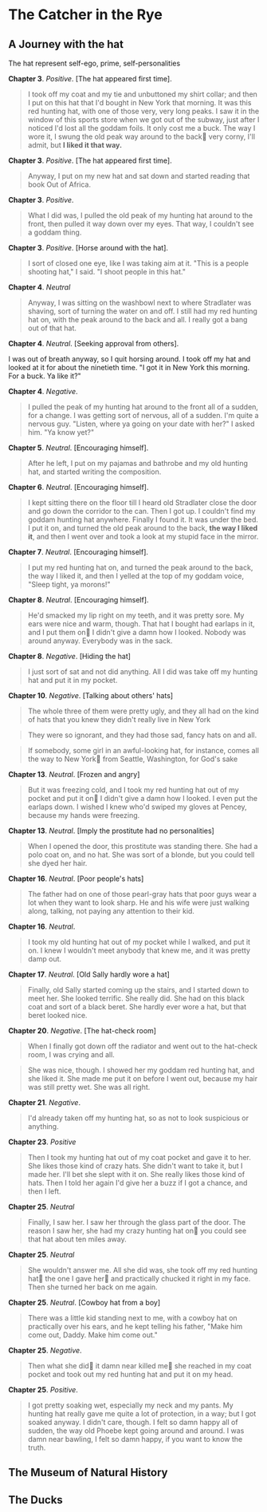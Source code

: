 # The Catcher in the Rye

## A Journey with the hat

The hat represent self-ego, prime, self-personalities

**Chapter 3**. *Positive*. [The hat appeared first time]. 

> I took off my coat and my tie and unbuttoned my shirt collar; and then I put on this hat that I'd bought in New York that morning. It was this red hunting hat, with one of those very, very long peaks. I saw it in the window of this sports store when we got out of the subway, just after I noticed I'd lost all the goddam foils. It only cost me a buck. The way I wore it, I swung the old peak way around to the back very corny, I'll admit, but **I liked it that way.**

**Chapter 3**. *Positive*. [The hat appeared first time]. 

> Anyway, I put on my new hat and sat down and started reading that book Out of Africa.

**Chapter 3**. *Positive*. 

> What I did was, I pulled the old peak of my hunting hat around to the front, then pulled it way down over my eyes. That way, I couldn't see a goddam thing.

**Chapter 3**. *Positive*. [Horse around with the hat]. 

> I sort of closed one eye, like I was taking aim at it. "This is a people shooting hat," I said. "I shoot people in this hat."

**Chapter 4**. *Neutral*

> Anyway, I was sitting on the washbowl next to where Stradlater was shaving, sort of turning the water on and off. I still had my red hunting hat on, with the peak around to the back and all. I really got a bang out of that hat.

**Chapter 4**. *Neutral*. [Seeking approval from others]. 

I was out of breath anyway, so I quit horsing around. I took off my hat and looked at it for about the ninetieth time. "I got it in New York this morning. For a buck. Ya like it?"

**Chapter 4**. *Negative*.  

> I pulled the peak of my hunting hat around to the front all of a sudden, for a change. I was getting sort of nervous, all of a sudden. I'm quite a nervous guy. "Listen, where ya going on your date with her?" I asked him. "Ya know yet?"

**Chapter 5**. *Neutral*. [Encouraging himself]. 

> After he left, I put on my pajamas and bathrobe and my old hunting hat, and started writing the composition.

**Chapter 6**. *Neutral*. [Encouraging himself]. 

> I kept sitting there on the floor till I heard old Stradlater close the door and go down the corridor to the can. Then I got up. I couldn't find my goddam hunting hat anywhere. Finally I found it. It was under the bed. I put it on, and turned the old peak around to the back, **the way I liked it**, and then I went over and took a look at my stupid face in the mirror.

**Chapter 7**. *Neutral*. [Encouraging himself]. 

> I put my red hunting hat on, and turned the peak around to the back, the way I liked it, and then I yelled at the top of my goddam voice, "Sleep tight, ya morons!" 

**Chapter 8**. *Neutral*. [Encouraging himself]. 

> He'd smacked my lip right on my teeth, and it was pretty sore. My ears were nice and warm, though. That hat I bought had earlaps in it, and I put them on I didn't give a damn how I looked. Nobody was around anyway. Everybody was in the sack.

**Chapter 8**. *Negative*. [Hiding the hat]

> I just sort of sat and not did anything. All I did was take off my hunting hat and put it in my pocket.

**Chapter 10**. *Negative*. [Talking about others' hats]

> The whole three of them were pretty ugly, and they all had on the kind of hats that you knew they didn't really live in New York

> They were so ignorant, and they had those sad, fancy hats on and all. 

>  If somebody, some girl in an awful-looking hat, for instance, comes all the way to New York from Seattle, Washington, for God's sake

**Chapter 13**. *Neutral*. [Frozen and angry]

> But it was freezing cold, and I took my red hunting hat out of my pocket and put it on I didn't give a damn how I looked. I even put the earlaps down. I wished I knew who'd swiped my gloves at Pencey, because my hands were freezing.

**Chapter 13**. *Neutral*. [Imply the prostitute had no personalities]

> When I opened the door, this prostitute was standing there. She had a polo coat on, and no hat. She was sort of a blonde, but you could tell she dyed her hair.

**Chapter 16**. *Neutral*. [Poor people's hats]

> The father had on one of those pearl-gray hats that poor guys wear a lot when they want to look sharp. He and his wife were just walking along, talking, not paying any attention to their kid.

**Chapter 16**. *Neutral*. 

> I took my old hunting hat out of my pocket while I walked, and put it on. I knew I wouldn't meet anybody that knew me, and it was pretty damp out.

**Chapter 17**. *Neutral*. [Old Sally hardly wore a hat]

> Finally, old Sally started coming up the stairs, and I started down to meet her. She looked terrific. She really did. She had on this black coat and sort of a black beret. She hardly ever wore a hat, but that beret looked nice.

**Chapter 20**. *Negative*. [The hat-check room]

> When I finally got down off the radiator and went out to the hat-check room, I was crying and all.

> She was nice, though. I showed her my goddam red hunting hat, and she liked it. She made me put it on before I went out, because my hair was still pretty wet. She was all right.

**Chapter 21**. *Negative*.

> I'd already taken off my hunting hat, so as not to look suspicious or anything.

**Chapter 23**. *Positive*

>  Then I took my hunting hat out of my coat pocket and gave it to her. She likes those kind of crazy hats. She didn't want to take it, but I made her. I'll bet she slept with it on. She really likes those kind of hats. Then I told her again I'd give her a buzz if I got a chance, and then I left.

**Chapter 25**. *Neutral*

> Finally, I saw her. I saw her through the glass part of the door. The reason I saw her, she had my crazy hunting hat on you could see that hat about ten miles away.

**Chapter 25**. *Neutral*

> She wouldn't answer me. All she did was, she took off my red hunting hat the one I gave her and practically chucked it right in my face. Then she turned her back on me again. 

**Chapter 25**. *Neutral*. [Cowboy hat from a boy]

> There was a little kid standing next to me, with a cowboy hat on practically over his ears, and he kept telling his father, "Make him come out, Daddy. Make him come out." 

**Chapter 25**. *Negative*.

> Then what she did it damn near killed me she reached in my coat pocket and took out my red hunting hat and put it on my head.

**Chapter 25**. *Positive*.

>  I got pretty soaking wet, especially my neck and my pants. My hunting hat really gave me quite a lot of protection, in a way; but I got soaked anyway. I didn't care, though. I felt so damn happy all of sudden, the way old Phoebe kept going around and around. I was damn near bawling, I felt so damn happy, if you want to know the truth. 

## The Museum of Natural History



## The Ducks
